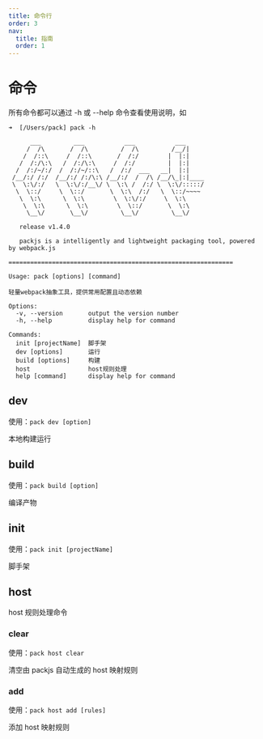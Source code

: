 ```yaml
---
title: 命令行
order: 3
nav:
  title: 指南
  order: 1
---
```


# 命令

所有命令都可以通过 -h 或 --help 命令查看使用说明，如

```
➜  [/Users/pack] pack -h

      ___         ___           ___           ___
     /  /\       /  /\         /  /\         /__/|
    /  /::\     /  /::\       /  /:/        |  |:|
   /  /:/\:\   /  /:/\:\     /  /:/         |  |:|
  /  /:/~/:/  /  /:/~/::\   /  /:/  ___   __|  |:|
 /__/:/ /:/  /__/:/ /:/\:\ /__/:/  /  /\ /__/\_|:|____
 \  \:\/:/   \  \:\/:/__\/ \  \:\ /  /:/ \  \:\/:::::/
  \  \::/     \  \::/       \  \:\  /:/   \  \::/~~~~
   \  \:\      \  \:\        \  \:\/:/     \  \:\
    \  \:\      \  \:\        \  \::/       \  \:\
     \__\/       \__\/         \__\/         \__\/

   release v1.4.0

   packjs is a intelligently and lightweight packaging tool, powered by webpack.js

==============================================================

Usage: pack [options] [command]

轻量webpack抽象工具，提供常用配置且动态依赖

Options:
  -v, --version       output the version number
  -h, --help          display help for command

Commands:
  init [projectName]  脚手架
  dev [options]       运行
  build [options]     构建
  host                host规则处理
  help [command]      display help for command
```

## dev

使用：`pack dev [option]`

本地构建运行

## build

使用：`pack build [option]`

编译产物

## init

使用：`pack init [projectName]`

脚手架

## host

host 规则处理命令

### clear

使用：`pack host clear`

清空由 packjs 自动生成的 host 映射规则

### add

使用：`pack host add [rules]`

添加 host 映射规则
